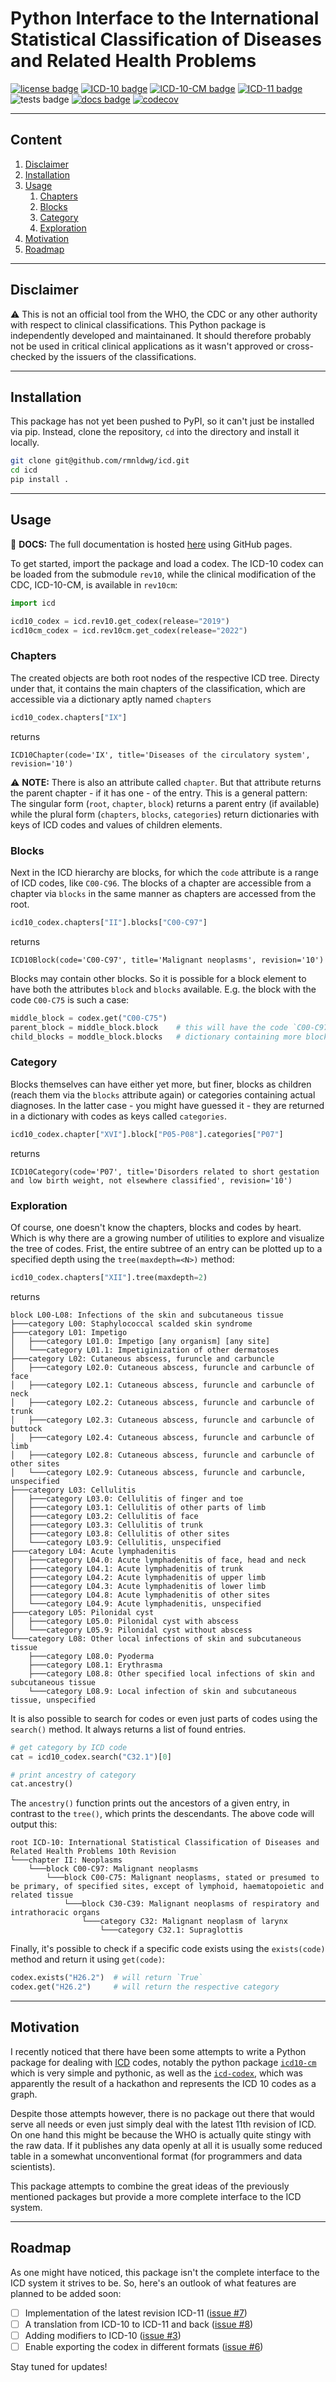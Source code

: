 # Python Interface to the International Statistical Classification of Diseases and Related Health Problems

[![license badge](https://img.shields.io/badge/license-MIT-blue.svg?style=flat)][license file]
[![ICD-10 badge](https://img.shields.io/badge/ICD--10-%F0%9F%97%B8%20done-green.svg?style=flat)][ICD-10]
[![ICD-10-CM badge](https://img.shields.io/badge/ICD--10--CM-%F0%9F%97%B8%20done-green.svg?style=flat)][ICD-10-CM]
[![ICD-11 badge](https://img.shields.io/badge/ICD--11-%E2%9C%97%20not%20yet-red.svg?style=flat)][ICD-11]
![tests badge](https://github.com/rmnldwg/icd/actions/workflows/tests.yml/badge.svg?style=flat)
[![docs badge](https://github.com/rmnldwg/icd/actions/workflows/docs.yml/badge.svg?style=flat)](https://rmnldwg.github.io/icd)
[![codecov](https://codecov.io/gh/rmnldwg/icd/branch/main/graph/badge.svg?token=53LOK18GLT)](https://codecov.io/gh/rmnldwg/icd)


[license file]: https://github.com/rmnldwg/icd/blob/main/LICENSE
[ICD-10]: https://icd.who.int/browse10
[ICD-10-CM]: https://www.cdc.gov/nchs/icd/icd10cm.htm
[ICD-11]: https://icd.who.int/browse11

***

## Content

1. [Disclaimer](#disclaimer)
2. [Installation](#installation)
3. [Usage](#usage)
   1. [Chapters](#chapters)
   2. [Blocks](#blocks)
   3. [Category](#category)
   4. [Exploration](#exploration)
4. [Motivation](#motivation)
5. [Roadmap](#roadmap)

***

## Disclaimer

⚠️ This is not an official tool from the WHO, the CDC or any other authority with respect to clinical classifications. This Python package is independently developed and maintainaned. It should therefore probably not be used in critical clinical applications as it wasn't approved or cross-checked by the issuers of the classifications.

***

## Installation

This package has not yet been pushed to PyPI, so it can't just be installed via pip. Instead, clone the repository, `cd` into the directory and install it
locally.

```bash
git clone git@github.com/rmnldwg/icd.git
cd icd
pip install .
```

***

## Usage

📖 **DOCS:** The full documentation is hosted [here][docs] using GitHub pages.

[docs]: https://rmnldwg.github.io/icd

To get started, import the package and load a codex. The ICD-10 codex can be loaded from the submodule `rev10`, while the clinical modification of the CDC, ICD-10-CM, is available in `rev10cm`:

```python
import icd

icd10_codex = icd.rev10.get_codex(release="2019")
icd10cm_codex = icd.rev10cm.get_codex(release="2022")
```

### Chapters

The created objects are both root nodes of the respective ICD tree. Directy under that, it contains the main chapters of the classification, which are accessible via a dictionary aptly named `chapters`

```python
icd10_codex.chapters["IX"]
```

returns

```text
ICD10Chapter(code='IX', title='Diseases of the circulatory system', revision='10')
```

⚠️ **NOTE:** There is also an attribute called `chapter`. But that attribute returns the parent chapter - if it has one - of the entry. This is a general pattern: The singular form (`root`, `chapter`, `block`) returns a parent entry (if available) while the plural form (`chapters`, `blocks`, `categories`) return dictionaries with keys of ICD codes and values of children elements.

### Blocks

Next in the ICD hierarchy are blocks, for which the `code` attribute is a range of ICD codes, like `C00-C96`. The blocks of a chapter are accessible from a chapter via `blocks` in the same manner as chapters are accessed from the root.

```python
icd10_codex.chapters["II"].blocks["C00-C97"]
```

returns

```text
ICD10Block(code='C00-C97', title='Malignant neoplasms', revision='10')
```

Blocks may contain other blocks. So it is possible for a block element to have both the attributes `block` and `blocks` available. E.g. the block with the code `C00-C75` is such a case:

```python
middle_block = codex.get("C00-C75")
parent_block = middle_block.block    # this will have the code `C00-C97`
child_blocks = moddle_block.blocks   # dictionary containing more blocks below
```

### Category

Blocks themselves can have either yet more, but finer, blocks as children (reach them via the `blocks` attribute again) or categories containing actual diagnoses. In the latter case - you might have guessed it - they are returned in a dictionary with codes as keys called `categories`.

```python
icd10_codex.chapter["XVI"].block["P05-P08"].categories["P07"]
```

returns

```text
ICD10Category(code='P07', title='Disorders related to short gestation and low birth weight, not elsewhere classified', revision='10')
```

### Exploration

Of course, one doesn't know the chapters, blocks and codes by heart. Which is why there are a growing number of utilities to explore and visualize the tree of codes. Frist, the entire subtree of an entry can be plotted up to a specified depth using the `tree(maxdepth=<N>)` method:

```python
icd10_codex.chapters["XII"].tree(maxdepth=2)
```

returns

```text
block L00-L08: Infections of the skin and subcutaneous tissue
├───category L00: Staphylococcal scalded skin syndrome
├───category L01: Impetigo
│   ├───category L01.0: Impetigo [any organism] [any site]
│   └───category L01.1: Impetiginization of other dermatoses
├───category L02: Cutaneous abscess, furuncle and carbuncle
│   ├───category L02.0: Cutaneous abscess, furuncle and carbuncle of face
│   ├───category L02.1: Cutaneous abscess, furuncle and carbuncle of neck
│   ├───category L02.2: Cutaneous abscess, furuncle and carbuncle of trunk
│   ├───category L02.3: Cutaneous abscess, furuncle and carbuncle of buttock
│   ├───category L02.4: Cutaneous abscess, furuncle and carbuncle of limb
│   ├───category L02.8: Cutaneous abscess, furuncle and carbuncle of other sites
│   └───category L02.9: Cutaneous abscess, furuncle and carbuncle, unspecified
├───category L03: Cellulitis
│   ├───category L03.0: Cellulitis of finger and toe
│   ├───category L03.1: Cellulitis of other parts of limb
│   ├───category L03.2: Cellulitis of face
│   ├───category L03.3: Cellulitis of trunk
│   ├───category L03.8: Cellulitis of other sites
│   └───category L03.9: Cellulitis, unspecified
├───category L04: Acute lymphadenitis
│   ├───category L04.0: Acute lymphadenitis of face, head and neck
│   ├───category L04.1: Acute lymphadenitis of trunk
│   ├───category L04.2: Acute lymphadenitis of upper limb
│   ├───category L04.3: Acute lymphadenitis of lower limb
│   ├───category L04.8: Acute lymphadenitis of other sites
│   └───category L04.9: Acute lymphadenitis, unspecified
├───category L05: Pilonidal cyst
│   ├───category L05.0: Pilonidal cyst with abscess
│   └───category L05.9: Pilonidal cyst without abscess
└───category L08: Other local infections of skin and subcutaneous tissue
    ├───category L08.0: Pyoderma
    ├───category L08.1: Erythrasma
    ├───category L08.8: Other specified local infections of skin and subcutaneous tissue
    └───category L08.9: Local infection of skin and subcutaneous tissue, unspecified
```

It is also possible to search for codes or even just parts of codes using the `search()` method. It always returns a list of found entries.

```python
# get category by ICD code
cat = icd10_codex.search("C32.1")[0]

# print ancestry of category
cat.ancestry()
```

The `ancestry()` function prints out the ancestors of a given entry, in contrast to the `tree()`, which prints the descendants. The above code will output this:

```text
root ICD-10: International Statistical Classification of Diseases and Related Health Problems 10th Revision
└───chapter II: Neoplasms
    └───block C00-C97: Malignant neoplasms
        └───block C00-C75: Malignant neoplasms, stated or presumed to be primary, of specified sites, except of lymphoid, haematopoietic and related tissue
            └───block C30-C39: Malignant neoplasms of respiratory and intrathoracic organs
                └───category C32: Malignant neoplasm of larynx
                    └───category C32.1: Supraglottis
```

Finally, it's possible to check if a specific code exists using the `exists(code)` method and return it using `get(code)`:

```python
codex.exists("H26.2")  # will return `True`
codex.get("H26.2")     # will return the respective category
```

***

## Motivation

I recently noticed that there have been some attempts to write a Python package for dealing with [ICD](https://www.who.int/standards/classifications/classification-of-diseases) codes, notably the python package [`icd10-cm`](https://github.com/bryand1/icd10-cm) which is very simple and pythonic, as well as the [`icd-codex`](https://github.com/icd-codex/icd-codex), which was apparently the result of a hackathon and represents the ICD 10 codes as a graph.

Despite those attempts however, there is no package out there that would serve all needs or even just simply deal with the latest 11th revision of ICD. On one hand this might be because the WHO is actually quite stingy with the raw data. If it publishes any data openly at all it is usually some reduced table in a somewhat unconventional format (for programmers and data scientists).

This package attempts to combine the great ideas of the previously mentioned packages but provide a more complete interface to the ICD system.

***

## Roadmap

As one might have noticed, this package isn't the complete interface to the ICD system it strives to be. So, here's an outlook of what features are planned to be added soon:

- [ ] Implementation of the latest revision ICD-11 ([issue #7])
- [ ] A translation from ICD-10 to ICD-11 and back ([issue #8])
- [ ] Adding modifiers to ICD-10 ([issue #3])
- [ ] Enable exporting the codex in different formats ([issue #6])

[issue #3]: https://github.com/rmnldwg/icd/issues/3
[issue #6]: https://github.com/rmnldwg/icd/issues/6
[issue #7]: https://github.com/rmnldwg/icd/issues/7
[issue #8]: https://github.com/rmnldwg/icd/issues/8

Stay tuned for updates!

